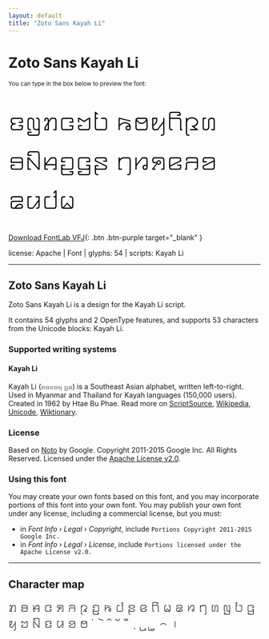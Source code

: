 ```yaml
---
layout: default
title: "Zoto Sans Kayah Li"
---
```


# Zoto Sans Kayah Li

<small>You can type in the box below to preview the font:</small>

<div contenteditable="true" style="font-family: 'Zoto Sans Kayah Li'; font-size: 4em; color:black; margin: 0.5em 0 0.5em 0; line-height: 1.4em;">
ꤢꤜꤊꤍꤠꤝ ꤒꤥꤟꤖꤐꤛ ꤋꤡꤌꤑꤞꤔ ꤚꤙꤎꤕꤏꤤ ꤘꤣꤓꤗ
</div>

[Download FontLab VFJ](https://downgit.github.io/#/home?url=https://github.com/fontlabcom/getgo-fonts/blob/main/getgo-fonts/apache/zotosans/zotosans-kayahli.vfj){: .btn .btn-purple target="_blank" }

license: Apache \| Font \| glyphs: 54 \| scripts: Kayah Li

---


## Zoto Sans Kayah Li

Zoto Sans Kayah Li is a design for the Kayah Li script.

It contains 54 glyphs and 2 OpenType features, and supports 53 characters from the Unicode blocks: Kayah Li.


### Supported writing systems


#### Kayah Li

Kayah Li (ꤊꤢꤛꤢꤟ ꤜꤤ) is a Southeast Asian alphabet, written left-to-right. Used in Myanmar and Thailand for Kayah languages (150,000 users). Created in 1962 by Htae Bu Phae. Read more on [ScriptSource](https://scriptsource.org/scr/Kali), [Wikipedia](https://en.wikipedia.org/wiki/ISO_15924:Kali), [Unicode](https://www.unicode.org/versions/Unicode13.0.0/ch16.pdf#G61902), [Wiktionary](https://en.wiktionary.org/wiki/Category:Kayah_Li_script).


### License

Based on [Noto](https://github.com/notofonts) by Google. Copyright 2011-2015 Google Inc. All Rights Reserved. Licensed under the [Apache License v2.0](https://www.apache.org/licenses/LICENSE-2.0.txt).

### Using this font

You may create your own fonts based on this font, and you may incorporate portions of this font into your own font. You may publish your own font under any license, including a commercial license, but you must:

- in _Font Info › Legal › Copyright_, include `Portions Copyright 2011-2015 Google Inc.`
- in _Font Info › Legal › License_, include `Portions licensed under the Apache License v2.0.`


---

## Character map

<div style="font-family: 'Zoto Sans Kayah Li'; font-size: 2em;">
ꤊ ꤋ ꤌ ꤍ ꤎ ꤏ ꤐ ꤑ ꤒ ꤓ ꤔ ꤕ ꤖ ꤗ ꤘ ꤙ ꤚ ꤛ ꤜ ꤝ ꤞ ꤟ ꤠ ꤡ ꤢ ꤣ ꤤ ꤥ ꤦ ꤧ ꤨ ꤩ ꤪ ꤫ ꤬ ꤭ ꤮ ꤯
</div>

